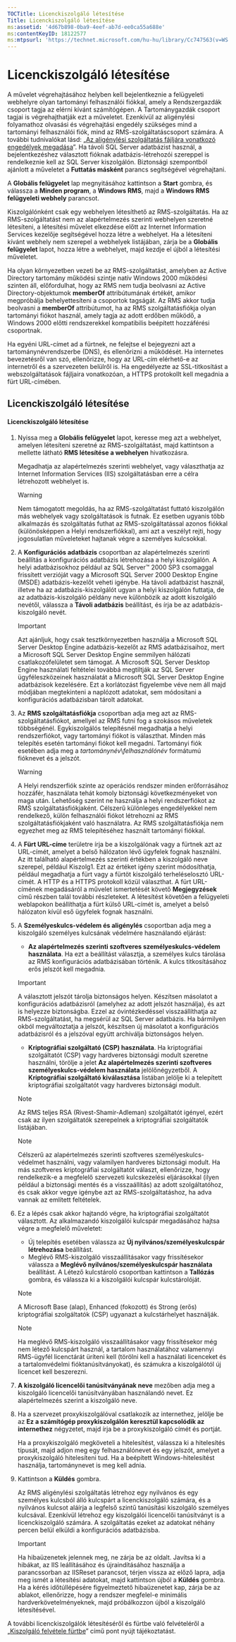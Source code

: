 ```yaml
---
TOCTitle: Licenckiszolgáló létesítése
Title: Licenckiszolgáló létesítése
ms:assetid: '4d67b898-0ba9-4eef-ab7d-ee0ca55a688e'
ms:contentKeyID: 18122577
ms:mtpsurl: 'https://technet.microsoft.com/hu-hu/library/Cc747563(v=WS.10)'
---
```


Licenckiszolgáló létesítése
===========================

A művelet végrehajtásához helyben kell bejelentkeznie a felügyeleti webhelyre olyan tartományi felhasználói fiókkal, amely a Rendszergazdák csoport tagja az elérni kívánt számítógépen. A Tartománygazdák csoport tagjai is végrehajthatják ezt a műveletet. Ezenkívül az aligénylési folyamathoz olvasási és végrehajtási engedély szükséges mind a tartományi felhasználói fiók, mind az RMS-szolgáltatáscsoport számára. A további tudnivalókat lásd: „[Az aligénylési szolgáltatás fájljára vonatkozó engedélyek megadása](https://technet.microsoft.com/737bb69b-fe26-4057-9569-e632f7bbf295)”. Ha távoli SQL Server adatbázist használ, a bejelentkezéshez választott fióknak adatbázis-létrehozói szereppel is rendelkeznie kell az SQL Server kiszolgálón. Biztonsági szempontból ajánlott a műveletet a **Futtatás másként** parancs segítségével végrehajtani.

A **Globális felügyelet** lap megnyitásához kattintson a **Start** gombra, és válassza a **Minden program**, a **Windows RMS**, majd a **Windows RMS felügyeleti webhely** parancsot.

Kiszolgálónként csak egy webhelyen létesíthető az RMS-szolgáltatás. Ha az RMS-szolgáltatást nem az alapértelmezés szerinti webhelyen szeretné létesíteni, a létesítési művelet elkezdése előtt az Internet Information Services kezelője segítségével hozza létre a webhelyet. Ha a létesíteni kívánt webhely nem szerepel a webhelyek listájában, zárja be a **Globális felügyelet** lapot, hozza létre a webhelyet, majd kezdje el újból a létesítési műveletet.

Ha olyan környezetben vezeti be az RMS-szolgáltatást, amelyben az Active Directory tartomány működési szintje natív Windows 2000 működési szinten áll, előfordulhat, hogy az RMS nem tudja beolvasni az Active Directory-objektumok **memberOf** attribútumának értékét, amikor megpróbálja behelyettesíteni a csoportok tagságát. Az RMS akkor tudja beolvasni a **memberOf** attribútumot, ha az RMS szolgáltatásfiókja olyan tartományi fiókot használ, amely tagja az adott erdőben működő, a Windows 2000 előtti rendszerekkel kompatibilis beépített hozzáférési csoportnak.

Ha egyéni URL-címet ad a fürtnek, ne felejtse el bejegyezni azt a tartománynévrendszerbe (DNS), és ellenőrizni a működését. Ha internetes bevezetésről van szó, ellenőrizze, hogy az URL-cím elérhető-e az internetről és a szervezeten belülről is. Ha engedélyezte az SSL-titkosítást a webszolgáltatások fájljaira vonatkozóan, a HTTPS protokollt kell megadnia a fürt URL-címében.

Licenckiszolgáló létesítése
---------------------------

#### Licenckiszolgáló létesítése

1.  Nyissa meg a **Globális felügyelet** lapot, keresse meg azt a webhelyet, amelyen létesíteni szeretné az RMS-szolgáltatást, majd kattintson a mellette látható **RMS létesítése a webhelyen** hivatkozásra.

    Megadhatja az alapértelmezés szerinti webhelyet, vagy választhatja az Internet Information Services (IIS) szolgáltatásban erre a célra létrehozott webhelyet is.

    > [!WARNING]  
    > Nem támogatott megoldás, ha az RMS-szolgáltatást futtató kiszolgálón más webhelyek vagy szolgáltatások is futnak. Ez esetben ugyanis több alkalmazás és szolgáltatás futhat az RMS-szolgáltatással azonos fiókkal (különösképpen a Helyi rendszerfiókkal), ami azt a veszélyt rejti, hogy jogosulatlan műveleteket hajtanak végre a személyes kulcsokkal.

2.  A **Konfigurációs adatbázis** csoportban az alapértelmezés szerinti beállítás a konfigurációs adatbázis létrehozása a helyi kiszolgálón. A helyi adatbázisokhoz például az SQL Server™ 2000 SP3 csomaggal frissített verzióját vagy a Microsoft SQL Server 2000 Desktop Engine (MSDE) adatbázis-kezelőt veheti igénybe. Ha távoli adatbázist használ, illetve ha az adatbázis-kiszolgálót ugyan a helyi kiszolgálón futtatja, de az adatbázis-kiszolgáló példány neve különbözik az adott kiszolgáló nevétől, válassza a **Távoli adatbázis** beállítást, és írja be az adatbázis-kiszolgáló nevét.

    > [!IMPORTANT]  
    > Azt ajánljuk, hogy csak tesztkörnyezetben használja a Microsoft SQL Server Desktop Engine adatbázis-kezelőt az RMS adatbázisaihoz, mert a Microsoft SQL Server Desktop Engine semmilyen hálózati csatlakozófelületet sem támogat. A Microsoft SQL Server Desktop Engine használati feltételei továbbá megtiltják az SQL Server ügyféleszközeinek használatát a Microsoft SQL Server Desktop Engine adatbázisok kezelésére. Ezt a korlátozást figyelembe véve nem áll majd módjában megtekinteni a naplózott adatokat, sem módosítani a konfigurációs adatbázisban tárolt adatokat.

3.  Az **RMS szolgáltatásfiókja** csoportban adja meg azt az RMS-szolgáltatásfiókot, amellyel az RMS futni fog a szokásos műveletek többségénél. Egykiszolgálós telepítésnél megadhatja a helyi rendszerfiókot, vagy tartományi fiókot is választhat. Minden más telepítés esetén tartományi fiókot kell megadni. Tartományi fiók esetében adja meg a *tartománynév*\\*felhasználónév* formátumú fióknevet és a jelszót.

    > [!WARNING]  
    > A Helyi rendszerfiók szinte az operációs rendszer minden erőforrásához hozzáfér, használata tehát komoly biztonsági következményeket von maga után. Lehetőség szerint ne használja a helyi rendszerfiókot az RMS szolgáltatásfiókjaként. Célszerű különleges engedélyekkel nem rendelkező, külön felhasználói fiókot létrehozni az RMS szolgáltatásfiókjaként való használatra. Az RMS szolgáltatásfiókja nem egyezhet meg az RMS telepítéséhez használt tartományi fiókkal.

4.  A **Fürt URL-címe** területre írja be a kiszolgálónak vagy a fürtnek azt az URL-címét, amelyet a belső hálózaton lévő ügyfelek fognak használni. Az itt található alapértelmezés szerinti értékben a kiszolgáló neve szerepel, például Kiszolg1. Ezt az értéket igény szerint módosíthatja, például megadhatja a fürt vagy a fürtöt kiszolgáló terheléselosztó URL-címét. A HTTP és a HTTPS protokoll közül választhat. A fürt URL-címének megadásáról a művelet ismertetését követő **Megjegyzések** című részben talál további részleteket. A létesítést követően a felügyeleti weblapokon beállíthatja a fürt külső URL-címét is, amelyet a belső hálózaton kívül eső ügyfelek fognak használni.

5.  A **Személyeskulcs-védelem és aligénylés** csoportban adja meg a kiszolgáló személyes kulcsának védelmére használandó eljárást:

    -   **Az alapértelmezés szerinti szoftveres személyeskulcs-védelem használata**. Ha ezt a beállítást választja, a személyes kulcs tárolása az RMS konfigurációs adatbázisában történik. A kulcs titkosításához erős jelszót kell megadnia.

    > [!IMPORTANT]  
    > A választott jelszót tárolja biztonságos helyen. Készítsen másolatot a konfigurációs adatbázisról (amelyhez az adott jelszót használja), és azt is helyezze biztonságba. Ezzel az óvintézkedéssel visszaállíthatja az RMS-szolgáltatást, ha megsérül az SQL Server adatbázis. Ha bármilyen okból megváltoztatja a jelszót, készítsen új másolatot a konfigurációs adatbázisról és a jelszóval együtt archiválja biztonságos helyen.

    -   **Kriptográfiai szolgáltató (CSP) használata**. Ha kriptográfiai szolgáltatót (CSP) vagy hardveres biztonsági modult szeretne használni, törölje a jelet **Az alapértelmezés szerinti szoftveres személyeskulcs-védelem használata** jelölőnégyzetből. A **Kriptográfiai szolgáltató kiválasztása** listában jelölje ki a telepített kriptográfiai szolgáltatót vagy hardveres biztonsági modult.

    > [!NOTE]  
    > Az RMS teljes RSA (Rivest-Shamir-Adleman) szolgáltatót igényel, ezért csak az ilyen szolgáltatók szerepelnek a kriptográfiai szolgáltatók listájában.

    > [!NOTE]  
    > Célszerű az alapértelmezés szerinti szoftveres személyeskulcs-védelmet használni, vagy valamilyen hardveres biztonsági modult. Ha más szoftveres kriptográfiai szolgáltatót választ, ellenőrizze, hogy rendelkezik-e a megfelelő szervezeti kulcskezelési eljárásokkal (ilyen például a biztonsági mentés és a visszaállítás) az adott szolgáltatóhoz, és csak akkor vegye igénybe azt az RMS-szolgáltatáshoz, ha adva vannak az említett feltételek.

6.  Ez a lépés csak akkor hajtandó végre, ha kriptográfiai szolgáltatót választott. Az alkalmazandó kiszolgálói kulcspár megadásához hajtsa végre a megfelelő műveletet:

    -   Új telepítés esetében válassza az **Új nyilvános/személyeskulcspár létrehozása** beállítást.
    -   Meglévő RMS-kiszolgáló visszaállításakor vagy frissítésekor válassza a **Meglévő nyilvános/személyeskulcspár használata** beállítást. A Létező kulcstároló csoportban kattintson a **Tallózás** gombra, és válassza ki a kiszolgálói kulcspár kulcstárolóját.

    > [!NOTE]  
    > A Microsoft Base (alap), Enhanced (fokozott) és Strong (erős) kriptográfiai szolgáltatók (CSP) ugyanazt a kulcstárhelyet használják.

    > [!NOTE]  
    > Ha meglévő RMS-kiszolgáló visszaállításakor vagy frissítésekor még nem létező kulcspárt használ, a tartalom használatához valamennyi RMS-ügyfél licenctárát üríteni kell (törölni kell a használati licenceket és a tartalomvédelmi fióktanúsítványokat), és számukra a kiszolgálótól új licencet kell beszerezni.

7.  **A kiszolgáló licencelői tanúsítványának neve** mezőben adja meg a kiszolgáló licencelői tanúsítványában használandó nevet. Ez alapértelmezés szerint a kiszolgáló neve.

8.  Ha a szervezet proxykiszolgálóval csatlakozik az internethez, jelölje be az **Ez a számítógép proxykiszolgálón keresztül kapcsolódik az internethez** négyzetet, majd írja be a proxykiszolgáló címét és portját.

    Ha a proxykiszolgáló megköveteli a hitelesítést, válassza ki a hitelesítés típusát, majd adjon meg egy felhasználónevet és egy jelszót, amelyet a proxykiszolgáló hitelesíteni tud. Ha a beépített Windows-hitelesítést használja, tartománynevet is meg kell adnia.

9.  Kattintson a **Küldés** gombra.

    Az RMS aligénylési szolgáltatás létrehoz egy nyilvános és egy személyes kulcsból álló kulcspárt a licenckiszolgáló számára, és a nyilvános kulcsot aláírja a legfelső szintű tanúsítási kiszolgáló személyes kulcsával. Ezenkívül létrehoz egy kiszolgálói licencelői tanúsítványt is a licenckiszolgáló számára. A szolgáltatás ezeket az adatokat néhány percen belül elküldi a konfigurációs adatbázisba.

    > [!IMPORTANT]  
    > Ha hibaüzenetek jelennek meg, ne zárja be az oldalt. Javítsa ki a hibákat, az IIS leállításához és újraindításához használja a parancssorban az IISReset parancsot, térjen vissza az előző lapra, adja meg ismét a létesítési adatokat, majd kattintson újból a **Küldés** gombra. Ha a kérés időtúllépésére figyelmeztető hibaüzenetet kap, zárja be az ablakot, ellenőrizze, hogy a rendszer megfelel-e minimális hardverkövetelményeknek, majd próbálkozzon újból a kiszolgáló létesítésével.

A további licenckiszolgálók létesítéséről és fürtbe való felvételéről a „[Kiszolgáló felvétele fürtbe](https://technet.microsoft.com/db635238-5528-4bec-9cc6-8244e2b3d733)” című pont nyújt tájékoztatást.
